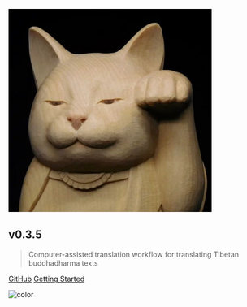 ![logo](_media/logo.png)

## v0.3.5

> Computer-assisted translation workflow for translating Tibetan buddhadharma texts

[GitHub](https://ngawangtrinley.github.io/nojekyll-test/)
[Getting Started](https://ngawangtrinley.github.io/nojekyll-test/#/README)

![color](#f0f0f0)




